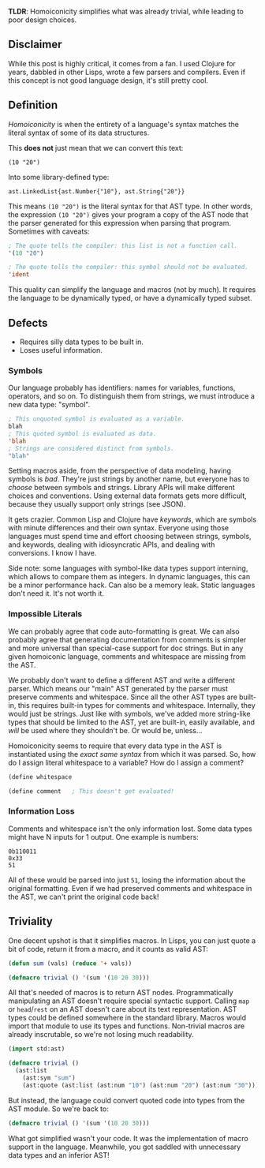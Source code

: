 **TLDR**: Homoiconicity simplifies what was already trivial, while leading to poor design choices.

## Disclaimer

While this post is highly critical, it comes from a fan. I used Clojure for years, dabbled in other Lisps, wrote a few parsers and compilers. Even if this concept is not good language design, it's still pretty cool.

## Definition

_Homoiconicity_ is when the entirety of a language's syntax matches the literal syntax of some of its data structures.

This **does not** just mean that we can convert this text:

```
(10 "20")
```

Into some library-defined type:

```
ast.LinkedList{ast.Number{"10"}, ast.String{"20"}}
```

This means `(10 "20")` is the literal syntax for that AST type. In other words, the expression `(10 "20")` gives your program a copy of the AST node that the parser generated for this expression when parsing that program. Sometimes with caveats:

```lisp
; The quote tells the compiler: this list is not a function call.
'(10 "20")

; The quote tells the compiler: this symbol should not be evaluated.
'ident
```

This quality can simplify the language and macros (not by much). It requires the language to be dynamically typed, or have a dynamically typed subset.

## Defects

* Requires silly data types to be built in.
* Loses useful information.

### Symbols

Our language probably has identifiers: names for variables, functions, operators, and so on. To distinguish them from strings, we must introduce a new data type: "symbol".

```lisp
; This unquoted symbol is evaluated as a variable.
blah
; This quoted symbol is evaluated as data.
'blah
; Strings are considered distinct from symbols.
"blah"
```

Setting macros aside, from the perspective of data modeling, having symbols is _bad_. They're just strings by another name, but everyone has to _choose_ between symbols and strings. Library APIs will make different choices and conventions. Using external data formats gets more difficult, because they usually support only strings (see JSON).

It gets crazier. Common Lisp and Clojure have _keywords_, which are symbols with minute differences and their own syntax. Everyone using those languages must spend time and effort choosing between strings, symbols, and keywords, dealing with idiosyncratic APIs, and dealing with conversions. I know I have.

Side note: some languages with symbol-like data types support interning, which allows to compare them as integers. In dynamic languages, this can be a minor performance hack. Can also be a memory leak. Static languages don't need it. It's not worth it.

### Impossible Literals

We can probably agree that code auto-formatting is great. We can also probably agree that generating documentation from comments is simpler and more universal than special-case support for doc strings. But in any given homoiconic language, comments and whitespace are missing from the AST.

We probably don't want to define a different AST and write a different parser. Which means our "main" AST generated by the parser must preserve comments and whitespace. Since all the other AST types are built-in, this requires built-in types for comments and whitespace. Internally, they would just be strings. Just like with symbols, we've added more string-like types that should be limited to the AST, yet are built-in, easily available, and _will_ be used where they shouldn't be. Or would be, unless...

Homoiconicity seems to require that every data type in the AST is instantiated using the _exact same syntax_ from which it was parsed. So, how do I assign literal whitespace to a variable? How do I assign a comment?

```lisp
(define whitespace

(define comment   ; This doesn't get evaluated!
```

### Information Loss

Comments and whitespace isn't the only information lost. Some data types might have N inputs for 1 output. One example is numbers:

```
0b110011
0x33
51
```

All of these would be parsed into just `51`, losing the information about the original formatting. Even if we had preserved comments and whitespace in the AST, we can't print the original code back!

## Triviality

One decent upshot is that it simplifies macros. In Lisps, you can just quote a bit of code, return it from a macro, and it counts as valid AST:

```lisp
(defun sum (vals) (reduce '+ vals))

(defmacro trivial () '(sum '(10 20 30)))
```

All that's needed of macros is to return AST nodes. Programmatically manipulating an AST doesn't require special syntactic support. Calling `map` or `head`/`rest` on an AST doesn't care about its text representation. AST types could be defined somewhere in the standard library. Macros would import that module to use its types and functions. Non-trivial macros are already inscrutable, so we're not losing much readability.

```lisp
(import std:ast)

(defmacro trivial ()
  (ast:list
    (ast:sym "sum")
    (ast:quote (ast:list (ast:num "10") (ast:num "20") (ast:num "30")))))
```

But instead, the language could convert quoted code into types from the AST module. So we're back to:

```lisp
(defmacro trivial () '(sum '(10 20 30)))
```

What got simplified wasn't your code. It was the implementation of macro support in the language. Meanwhile, you got saddled with unnecessary data types and an inferior AST!

<!--
TODO: mention the loss of references to original source code when AST data
types are too primitive to be able to store that.
-->
